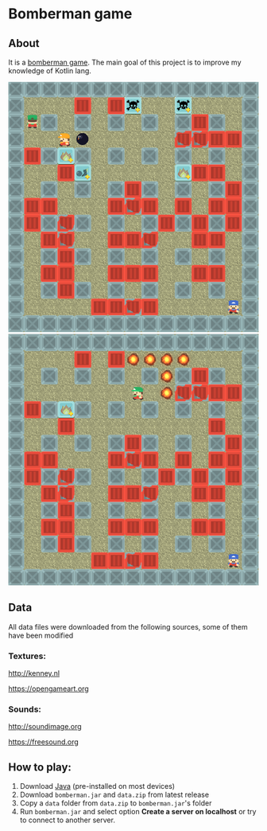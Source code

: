 # Bomberman game
## About
It is a [bomberman game](https://en.wikipedia.org/wiki/Bomberman). The main goal of this project is to improve my knowledge of Kotlin lang.

![](misc/screenshot-1.png)
![](misc/screenshot-2.png)

## Data
All data files were downloaded from the following sources, some of them have been modified
### Textures:
<http://kenney.nl>

<https://opengameart.org>
### Sounds:
<http://soundimage.org>

<https://freesound.org>

## How to play:
1. Download [Java](https://java.com/en/download/) (pre-installed on most devices)
2. Download `bomberman.jar` and `data.zip` from latest release
3. Copy a `data` folder from `data.zip` to `bomberman.jar`'s folder
4. Run `bomberman.jar` and select option **Create a server on localhost** or try to connect to another server.
